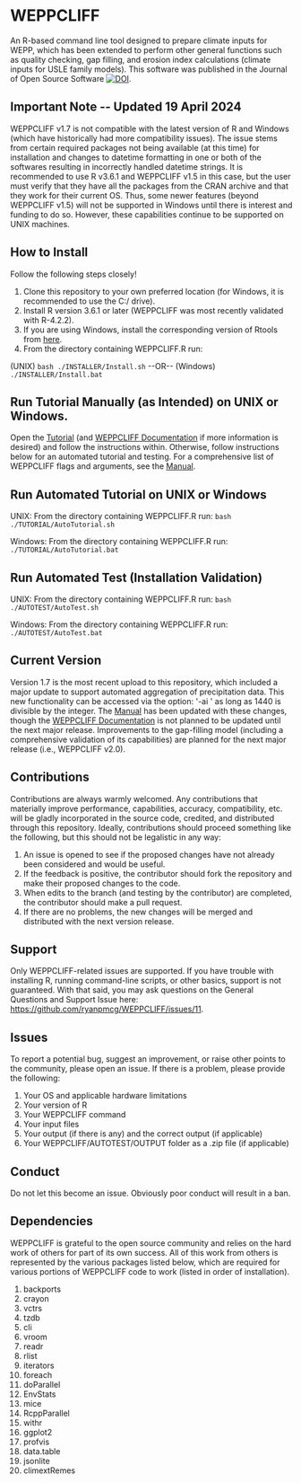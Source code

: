 # WEPPCLIFF
An R-based command line tool designed to prepare climate inputs for WEPP, which has been extended to perform other general functions such as quality checking, gap filling, and erosion index calculations (climate inputs for USLE family models). This software was published in the Journal of Open Source Software [![DOI](https://joss.theoj.org/papers/10.21105/joss.02029/status.svg)](https://doi.org/10.21105/joss.02029).

## Important Note -- Updated 19 April 2024
WEPPCLIFF v1.7 is not compatible with the latest version of R and Windows (which have historically had more compatibility issues). The issue stems from certain required packages not being available (at this time) for installation and changes to datetime formatting in one or both of the softwares resulting in incorrectly handled datetime strings. It is recommended to use R v3.6.1 and WEPPCLIFF v1.5 in this case, but the user must verify that they have all the packages from the CRAN archive and that they work for their current OS. Thus, some newer features (beyond WEPPCLIFF v1.5) will not be supported in Windows until there is interest and funding to do so. However, these capabilities continue to be supported on UNIX machines.

## How to Install
Follow the following steps closely! 

1. Clone this repository to your own preferred location (for Windows, it is recommended to use the C:/ drive).
2. Install R version 3.6.1 or later (WEPPCLIFF was most recently validated with R-4.2.2).
3. If you are using Windows, install the corresponding version of Rtools from [here](https://cran.r-project.org/bin/windows/Rtools/).
4. From the directory containing WEPPCLIFF.R run:

(UNIX) `bash ./INSTALLER/Install.sh`  --OR-- (Windows) `./INSTALLER/Install.bat`

## Run Tutorial Manually (as Intended) on UNIX or Windows.
Open the [Tutorial](https://github.com/ryanpmcg/WEPPCLIFF/blob/master/TUTORIAL/Tutorial.md) (and [WEPPCLIFF Documentation](https://github.com/ryanpmcg/WEPPCLIFF/blob/master/WEPPCLIFF%20Documentation%20(v1.5).pdf) if more information is desired) and follow the instructions within. Otherwise, follow instructions below for an automated tutorial and testing. For a comprehensive list of WEPPCLIFF flags and arguments, see the [Manual](https://github.com/ryanpmcg/WEPPCLIFF/blob/master/Manual.md).

## Run Automated Tutorial on UNIX or Windows
UNIX: From the directory containing WEPPCLIFF.R run: `bash ./TUTORIAL/AutoTutorial.sh`

Windows: From the directory containing WEPPCLIFF.R run: `./TUTORIAL/AutoTutorial.bat`

## Run Automated Test (Installation Validation)
UNIX: From the directory containing WEPPCLIFF.R run: `bash ./AUTOTEST/AutoTest.sh`

Windows: From the directory containing WEPPCLIFF.R run: `./AUTOTEST/AutoTest.bat`

## Current Version
Version 1.7 is the most recent upload to this repository, which included a major update to support automated aggregation of precipitation data. This new functionality can be accessed via the option: '-ai <intervalInMinutes>' as long as 1440 is divisible by the integer. The [Manual](https://github.com/ryanpmcg/WEPPCLIFF/blob/master/Manual.md) has been updated with these changes, though the [WEPPCLIFF Documentation](https://github.com/ryanpmcg/WEPPCLIFF/blob/master/WEPPCLIFF%20Documentation%20(v1.5).pdf) is not planned to be updated until the next major release. Improvements to the gap-filling model (including a comprehensive validation of its capabilities) are planned for the next major release (i.e., WEPPCLIFF v2.0).

## Contributions
Contributions are always warmly welcomed. Any contributions that materially improve performance, capabilities, accuracy, compatibility, etc. will be gladly incorporated in the source code, credited, and distributed through this repository. Ideally, contributions should proceed something like the following, but this should not be legalistic in any way:
1. An issue is opened to see if the proposed changes have not already been considered and would be useful.
2. If the feedback is positive, the contributor should fork the repository and make their proposed changes to the code.
3. When edits to the branch (and testing by the contributor) are completed, the contributor should make a pull request.
4. If there are no problems, the new changes will be merged and distributed with the next version release.

## Support
Only WEPPCLIFF-related issues are supported. If you have trouble with installing R, running command-line scripts, or other basics, support is not guaranteed. With that said, you may ask questions on the General Questions and Support Issue here: https://github.com/ryanpmcg/WEPPCLIFF/issues/11.

## Issues
To report a potential bug, suggest an improvement, or raise other points to the community, please open an issue. If there is a problem, please provide the following:
1. Your OS and applicable hardware limitations
2. Your version of R
3. Your WEPPCLIFF command
4. Your input files
5. Your output (if there is any) and the correct output (if applicable)
6. Your WEPPCLIFF/AUTOTEST/OUTPUT folder as a .zip file (if applicable)

## Conduct
Do not let this become an issue. Obviously poor conduct will result in a ban.

## Dependencies
WEPPCLIFF is grateful to the open source community and relies on the hard work of others for part of its own success. All of this work from others is represented by the various packages listed below, which are required for various portions of WEPPCLIFF code to work (listed in order of installation).

1. backports
2. crayon
3. vctrs
4. tzdb
5. cli
6. vroom
7. readr
8. rlist
9. iterators
10. foreach
11. doParallel
12. EnvStats
13. mice
14. RcppParallel
15. withr
16. ggplot2
17. profvis
18. data.table
19. jsonlite
20. climextRemes

